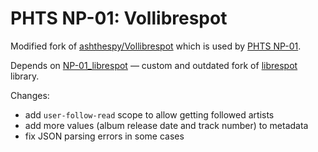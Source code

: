 # PHTS NP-01: Vollibrespot

Modified fork of [ashthespy/Vollibrespot] which is used by [PHTS NP-01].

Depends on [NP-01_librespot] &mdash; custom and outdated fork of [librespot] library.

Changes:

- add `user-follow-read` scope to allow getting followed artists
- add more values (album release date and track number) to metadata
- fix JSON parsing errors in some cases

[ashthespy/Vollibrespot]: https://github.com/ashthespy/Vollibrespot
[phts np-01]: https://tsaryk.com/NP-01
[librespot]: https://github.com/librespot-org/librespot
[NP-01_librespot]: https://github.com/phts/NP-01_librespot
